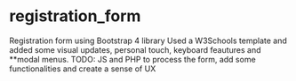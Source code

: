 # registration_form
Registration form using Bootstrap 4 library
Used a W3Schools template and added some visual updates, personal touch, keyboard feautures and **modal menus.
TODO: JS and PHP to process the form, add some functionalities and create a sense of UX
